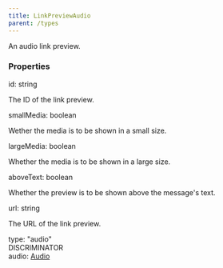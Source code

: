 ```yaml
---
title: LinkPreviewAudio
parent: /types
---
```


An audio link preview.

### Properties

<div class="flex flex-col gap-3"><div><div class="flex gap-2"><div class="font-mono p" id="p_id" data-anchor><span class="font-bold">id</span><span class="opacity-50">:</span> <span>string</span></div></div><div class="pl-3"><div class="no-margin">

The ID of the link preview.

</div></div></div><div><div class="flex gap-2"><div class="font-mono p" id="p_smallMedia" data-anchor><span class="font-bold">smallMedia</span><span class="opacity-50">:</span> <span>boolean</span></div></div><div class="pl-3"><div class="no-margin">

Wether the media is to be shown in a small size.

</div></div></div><div><div class="flex gap-2"><div class="font-mono p" id="p_largeMedia" data-anchor><span class="font-bold">largeMedia</span><span class="opacity-50">:</span> <span>boolean</span></div></div><div class="pl-3"><div class="no-margin">

Whether the media is to be shown in a large size.

</div></div></div><div><div class="flex gap-2"><div class="font-mono p" id="p_aboveText" data-anchor><span class="font-bold">aboveText</span><span class="opacity-50">:</span> <span>boolean</span></div></div><div class="pl-3"><div class="no-margin">

Whether the preview is to be shown above the message's text.

</div></div></div><div><div class="flex gap-2"><div class="font-mono p" id="p_url" data-anchor><span class="font-bold">url</span><span class="opacity-50">:</span> <span>string</span></div></div><div class="pl-3"><div class="no-margin">

The URL of the link preview.

</div></div></div><div><div class="flex gap-2"><div class="font-mono p" id="p_type" data-anchor><span class="font-bold">type</span><span class="opacity-50">:</span> <span>&quot;audio&quot;</span></div><div class="flex items-center"><div class="bg-dbt px-1.5 rounded-md select-none text-fgt text-[10px]">DISCRIMINATOR</div></div></div></div><div><div class="flex gap-2"><div class="font-mono p" id="p_audio" data-anchor><span class="font-bold">audio</span><span class="opacity-50">:</span> <a href="/gh/types/audio"  >Audio</a></div></div></div></div>

